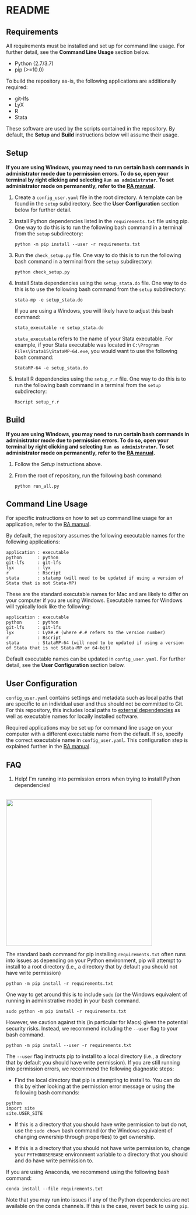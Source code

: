 # README

## Requirements
All requirements must be installed and set up for command line usage. For further detail, see the **Command Line Usage** section below.

* Python (2.7/3.7)
* pip (>=10.0)

To build the repository as-is, the following applications are additionally required:

* git-lfs
* LyX
* R
* Stata

These software are used by the scripts contained in the repository. By default, the **Setup** and **Build** instructions below will assume their usage.

## Setup
**If you are using Windows, you may need to run certain bash commands in administrator mode due to permission errors. To do so, open your terminal by right clicking and selecting `Run as administrator`. To set administrator mode on permanently, refer to the [RA manual](https://github.com/gentzkow/template/wiki/Repository-Usage#Administrator-Mode).**

1. Create a `config_user.yaml` file in the root directory. A template can be found in the `setup` subdirectory. See the **User Configuration** section below for further detail.

2. Install Python dependencies listed in the `requirements.txt` file using pip. One way to do this is to run the following bash command in a terminal from the `setup` subdirectory:
   ```
   python -m pip install --user -r requirements.txt
   ```

3. Run the `check_setup.py` file. One way to do this is to run the following bash command in a terminal from the `setup` subdirectory:
   ```
   python check_setup.py
   ```

4. Install Stata dependencies using the `setup_stata.do` file. One way to do this is to use the following bash command from the `setup` subdirectory:
   ```
   stata-mp -e setup_stata.do
   ```

   If you are using a Windows, you will likely have to adjust this bash command:
   ```
   stata_executable -e setup_stata.do
   ```

   `stata_executable` refers to the name of your Stata executable. For example, if your Stata executable was located in `C:\Program Files\Stata15\StataMP-64.exe`, you would want to use the following bash command:

   ```
   StataMP-64 -e setup_stata.do
   ```

5. Install R dependencies using the `setup_r.r` file. One way to do this is to run the following bash command in a terminal from the `setup` subdirectory:
   ```
   Rscript setup_r.r
   ```

## Build
**If you are using Windows, you may need to run certain bash commands in administrator mode due to permission errors. To do so, open your terminal by right clicking and selecting `Run as administrator`. To set administrator mode on permanently, refer to the [RA manual](https://github.com/gentzkow/template/wiki/Repository-Usage#Administrator-Mode).**

1. Follow the *Setup* instructions above.

2. From the root of repository, run the following bash command:
   ```
   python run_all.py
   ```

## Command Line Usage

For specific instructions on how to set up command line usage for an application, refer to the [RA manual](https://github.com/gentzkow/template/wiki/Command-Line-Usage).

By default, the repository assumes the following executable names for the following applications:

```
application : executable
python      : python
git-lfs     : git-lfs
lyx         : lyx
r           : Rscript
stata       : statamp (will need to be updated if using a version of Stata that is not Stata-MP)
```

These are the standard executable names for Mac and are likely to differ on your computer if you are using Windows. Executable names for Windows will typically look like the following:

```
application : executable
python      : python
git-lfs     : git-lfs
lyx         : LyX#.# (where #.# refers to the version number)
r           : Rscript
stata       : StataMP-64 (will need to be updated if using a version of Stata that is not Stata-MP or 64-bit)
```

Default executable names can be updated in `config_user.yaml`. For further detail, see the **User Configuration** section below.

## User Configuration
`config_user.yaml` contains settings and metadata such as local paths that are specific to an individual user and thus should not be committed to Git. For this repository, this includes local paths to [external dependencies](https://github.com/gentzkow/template/wiki/External-Dependencies) as well as executable names for locally installed software.

Required applications may be set up for command line usage on your computer with a different executable name from the default. If so, specify the correct executable name in `config_user.yaml`. This configuration step is explained further in the [RA manual](https://github.com/gentzkow/template/wiki/Repository-Structure#Configuration-Files).

## FAQ
1. Help! I'm running into permission errors when trying to install Python dependencies!

<br>

<img src="https://imgs.xkcd.com/comics/python_environment_2x.png" width="400" height="400">

<br>

The standard bash command for pip installing `requirements.txt` often runs into issues as depending on your Python environment, pip will attempt to install to a root directory (i.e., a directory that by default you should not have write permission)
```
python -m pip install -r requirements.txt
```

One way to get around this is to include `sudo` (or the Windows equivalent of running in administrative mode) in your bash command.
```
sudo python -m pip install -r requirements.txt
```

However, we caution against this (in particular for Macs) given the potential security risks. Instead, we recommend including the `--user` flag to your bash command.
```
python -m pip install --user -r requirements.txt
```

The `--user` flag instructs pip to install to a local directory (i.e., a directory that by default you should have write permission). If you are still running into permission errors, we recommend the following diagnostic steps:

   * Find the local directory that pip is attempting to install to. You can do this by either looking at the permission error message or using the following bash commands:
   ```
   python
   import site
   site.USER_SITE
   ```
   
   * If this is a directory that you should have write permission to but do not, use the `sudo chown` bash command (or the Windows equivalent of changing ownership through properties) to get ownership.

   * If this is a directory that you should not have write permission to, change your `PYTHONUSERBASE` environment variable to a directory that you should and do have write permission to.

If you are using Anaconda, we recommend using the following bash command:
```
conda install --file requirements.txt
```
Note that you may run into issues if any of the Python dependencies are not available on the conda channels. If this is the case, revert back to using `pip`.
